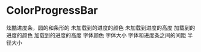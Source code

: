 # ColorProgressBar
炫酷进度条，圆的和条形的
        <attr name="Rprogress_unreach_color" format="color" />  未加载到的进度的颜色
        <attr name="Rprogress_unreach_height" format="dimension" />  未加载到进度的高度
        <attr name="Rprogress_reach_color" format="color" />  加载到的进度的颜色
        <attr name="Rprogress_reach_height" format="dimension" /> 加载到的进度的高度
        <attr name="Rprogress_text_color" format="color" /> 字体颜色
        <attr name="Rprogress_text_size" format="dimension" />  字体大小
        <attr name="Rprogress_text_offset" format="dimension" />  字体和进度条之间的间距
        <attr name="Rprogress_radius" format="dimension" /> 半径大小

